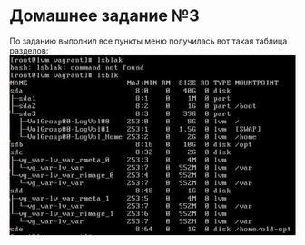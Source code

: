 # Домашнее задание №3

По заданию выполнил все пункты меню получилась вот такая таблица разделов:  
![alt text](https://github.com/rybalka1/OTUS-homework/blob/master/1-month/3-lesson/photo_2021-02-07_22-45-16.jpg "Logo Title Text 1")